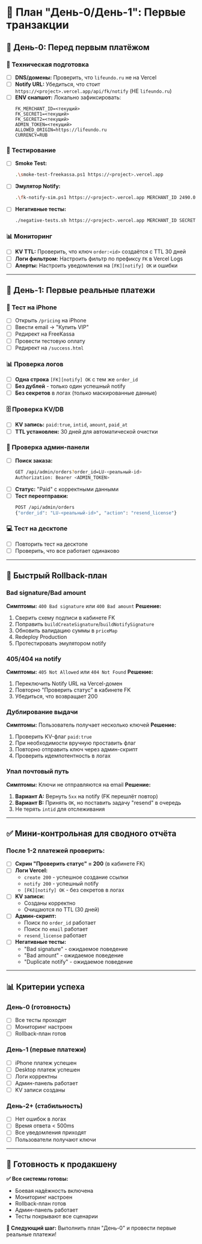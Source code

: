# 📅 План "День-0/День-1": Первые транзакции

## 🌅 День-0: Перед первым платёжом

### 🔧 Техническая подготовка
- [ ] **DNS/домены:** Проверить, что `lifeundo.ru` не на Vercel
- [ ] **Notify URL:** Убедиться, что стоит `https://<project>.vercel.app/api/fk/notify` (НЕ `lifeundo.ru`)
- [ ] **ENV снапшот:** Локально зафиксировать:
  ```
  FK_MERCHANT_ID=<текущий>
  FK_SECRET1=<текущий>
  FK_SECRET2=<текущий>
  ADMIN_TOKEN=<текущий>
  ALLOWED_ORIGIN=https://lifeundo.ru
  CURRENCY=RUB
  ```

### 🧪 Тестирование
- [ ] **Smoke Test:**
  ```bash
  .\smoke-test-freekassa.ps1 https://<project>.vercel.app
  ```
- [ ] **Эмулятор Notify:**
  ```bash
  .\fk-notify-sim.ps1 https://<project>.vercel.app MERCHANT_ID 2490.00 LU-test-123 SECRET2
  ```
- [ ] **Негативные тесты:**
  ```bash
  ./negative-tests.sh https://<project>.vercel.app MERCHANT_ID SECRET2
  ```

### 📊 Мониторинг
- [ ] **KV TTL:** Проверить, что ключ `order:<id>` создаётся с TTL 30 дней
- [ ] **Логи фильтром:** Настроить фильтр по префиксу `FK` в Vercel Logs
- [ ] **Алерты:** Настроить уведомления на `[FK][notify] OK` и ошибки

---

## 🚀 День-1: Первые реальные платежи

### 📱 Тест на iPhone
- [ ] Открыть `/pricing` на iPhone
- [ ] Ввести email → "Купить VIP"
- [ ] Редирект на FreeKassa
- [ ] Провести тестовую оплату
- [ ] Редирект на `/success.html`

### 📊 Проверка логов
- [ ] **Одна строка** `[FK][notify] OK` с тем же `order_id`
- [ ] **Без дублей** - только один успешный notify
- [ ] **Без секретов** в логах (только маскированные данные)

### 🗄️ Проверка KV/DB
- [ ] **KV запись:** `paid:true`, `intid`, `amount`, `paid_at`
- [ ] **TTL установлен:** 30 дней для автоматической очистки

### 🔧 Проверка админ-панели
- [ ] **Поиск заказа:**
  ```bash
  GET /api/admin/orders?order_id=LU-<реальный-id>
  Authorization: Bearer <ADMIN_TOKEN>
  ```
- [ ] **Статус:** "Paid" с корректными данными
- [ ] **Тест переотправки:**
  ```bash
  POST /api/admin/orders
  {"order_id": "LU-<реальный-id>", "action": "resend_license"}
  ```

### 💻 Тест на десктопе
- [ ] Повторить тест на десктопе
- [ ] Проверить, что все работает одинаково

---

## 🚨 Быстрый Rollback-план

### Bad signature/Bad amount
**Симптомы:** `400 Bad signature` или `400 Bad amount`
**Решение:**
1. Сверить схему подписи в кабинете FK
2. Поправить `buildCreateSignature`/`buildNotifySignature`
3. Обновить валидацию суммы в `priceMap`
4. Redeploy Production
5. Протестировать эмулятором notify

### 405/404 на notify
**Симптомы:** `405 Not Allowed` или `404 Not Found`
**Решение:**
1. Переключить Notify URL на Vercel-домен
2. Повторно "Проверить статус" в кабинете FK
3. Убедиться, что возвращает 200

### Дублирование выдачи
**Симптомы:** Пользователь получает несколько ключей
**Решение:**
1. Проверить KV-флаг `paid:true`
2. При необходимости вручную проставить флаг
3. Повторно отправить ключ через админ-скрипт
4. Проверить идемпотентность в логах

### Упал почтовый путь
**Симптомы:** Ключи не отправляются на email
**Решение:**
1. **Вариант A:** Вернуть `5xx` на notify (FK перешлёт повтор)
2. **Вариант B:** Принять `OK`, но поставить задачу "resend" в очередь
3. Не терять `intid` для отслеживания

---

## ✅ Мини-контрольная для сводного отчёта

### После 1-2 платежей проверить:

- [ ] **Скрин "Проверить статус" = 200** (в кабинете FK)
- [ ] **Логи Vercel:**
  - `create 200` - успешное создание ссылки
  - `notify 200` - успешный notify
  - `[FK][notify] OK` - без секретов в логах
- [ ] **KV записи:**
  - Созданы корректно
  - Очищаются по TTL (30 дней)
- [ ] **Админ-скрипт:**
  - Поиск по `order_id` работает
  - Поиск по `email` работает
  - `resend_license` работает
- [ ] **Негативные тесты:**
  - "Bad signature" - ожидаемое поведение
  - "Bad amount" - ожидаемое поведение
  - "Duplicate notify" - ожидаемое поведение

---

## 📊 Критерии успеха

### День-0 (готовность)
- [ ] Все тесты проходят
- [ ] Мониторинг настроен
- [ ] Rollback-план готов

### День-1 (первые платежи)
- [ ] iPhone платеж успешен
- [ ] Desktop платеж успешен
- [ ] Логи корректны
- [ ] Админ-панель работает
- [ ] KV записи созданы

### День-2+ (стабильность)
- [ ] Нет ошибок в логах
- [ ] Время ответа < 500ms
- [ ] Все уведомления приходят
- [ ] Пользователи получают ключи

---

## 🎯 Готовность к продакшену

**✅ Все системы готовы:**
- Боевая надёжность включена
- Мониторинг настроен
- Rollback-план готов
- Админ-панель работает
- Тесты покрывают все сценарии

**🚀 Следующий шаг:** Выполнить план "День-0" и провести первые реальные платежи!
